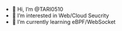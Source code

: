 - 👋 Hi, I’m @TARI0510
- 👀 I’m interested in Web/Cloud Seucrity
- 🌱 I’m currently learning eBPF/WebSocket

<!---
TARI0510/TARI0510 is a ✨ special ✨ repository because its `README.md` (this file) appears on your GitHub profile.
You can click the Preview link to take a look at your changes.
--->
